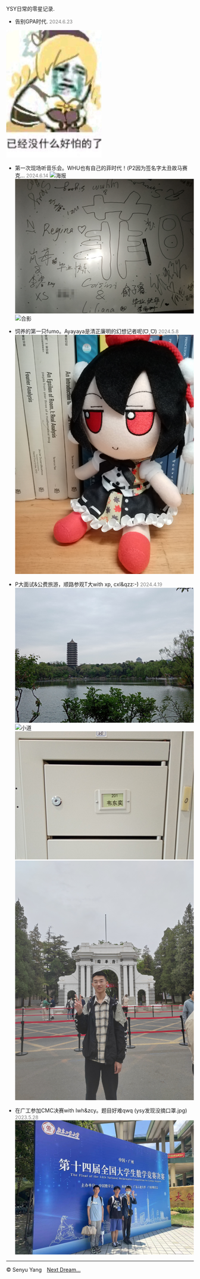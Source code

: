 <style>
.bjimg{
  position: fixed;
  top: 0;
  left: 0;
  width:100%;
height:100%;
min-width: 1000px;
z-index:-10;
zoom: 1;
  background-image: url();
  background-repeat: no-repeat;
  background-size: contain;
  background-position: center 0;
  opacity: 0.3;
  }
</style>
<head>    
<script src="https://cdn.mathjax.org/mathjax/latest/MathJax.js?config=TeX-AMS-MML_HTMLorMML" type="text/javascript"></script>
<script type="text/x-mathjax-config">
MathJax.Hub.Config({
        tex2jax: {
        skipTags: ['script', 'noscript', 'style', 'textarea', 'pre'],
        inlineMath: [['$','$']]
        }
});
</script>
</head>
<div class="bjimg"></div>

YSY日常的零星记录.

- 告别GPA时代. <font size=2 color="grey">2024.6.23</font>
<img src="https://raw.githubusercontent.com/SenyuYangPDELearner/record/main/image/1694680745694.jpg" alt="已经没有什么好怕的了" height="341">

- 第一次现场听音乐会。WHU也有自己的菲时代！(P2因为签名字太丑故马赛克... <font size=2 color="grey">2024.6.14</font>
![海报](https://raw.githubusercontent.com/SenyuYangPDELearner/record/main/image/IMG_20240612_154621.png "海报")
![签名](https://raw.githubusercontent.com/SenyuYangPDELearner/record/main/image/IMG_20240614_215736.jpg)
![合影](https://raw.githubusercontent.com/SenyuYangPDELearner/record/main/image/mmexport1718374414800.jpg)

- 饲养的第一只fumo。​Ayayaya是清正廉明的幻想记者呢(ᗜˬᗜ)  <font size=2 color="grey">2024.5.8</font>
![Aya fumo](https://raw.githubusercontent.com/SenyuYangPDELearner/record/main/image/IMG_20240508_110940.jpg "Aya fumo")

- P大面试&公费旅游，顺路参观T大with xp, cxl&qzz:-)  <font size=2 color="grey">2024.4.19</font>
![博雅塔](https://raw.githubusercontent.com/SenyuYangPDELearner/record/main/image/IMG_20240419_105606.jpg "博雅塔")
![小道](https://raw.githubusercontent.com/SenyuYangPDELearner/record/main/image/IMG_20240419_102239.jpg "小道")
![韦神的信箱](https://raw.githubusercontent.com/SenyuYangPDELearner/record/main/image/IMG_20240623_161920.jpg "韦神的信箱")
![T大二校门](https://raw.githubusercontent.com/SenyuYangPDELearner/record/main/image/mmexport1713527652871.jpg "T大二校门")

- 在广工参加CMC决赛with lwh&zcy。题目好难qwq (ysy发现没摘口罩.jpg) <font size=2 color="grey">2023.5.28</font>
![合影](https://raw.githubusercontent.com/SenyuYangPDELearner/record/main/image/mmexport1718172528678.jpg "合影")

<hr style="height:1px">

&copy; Senyu Yang&emsp;<a href="https://senyuyangpdelearner.github.io" target="_self" >Next Dream...</a>
